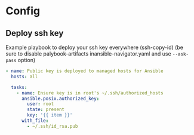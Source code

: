 # Config


## Deploy ssh key

Example playbook to deploy your ssh key everywhere (ssh-copy-id)
(be sure to disable palybook-artifacts inansible-navigator.yaml and use `--ask-pass` option)
```yaml
- name: Public key is deployed to managed hosts for Ansible
  hosts: all

  tasks:
    - name: Ensure key is in root's ~/.ssh/authorized_hosts
      ansible.posix.authorized_key:
        user: root
        state: present
        key: '{{ item }}'
      with_file:
        - ~/.ssh/id_rsa.pub
```
